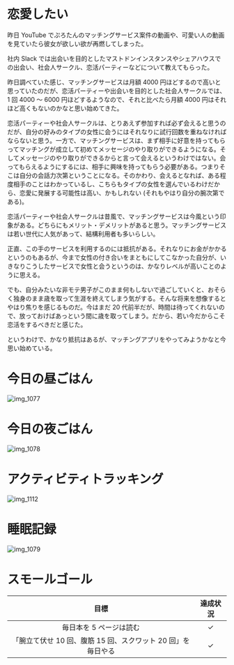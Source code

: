 # 恋愛したい
昨日 YouTube でぷろたんのマッチングサービス案件の動画や、可愛い人の動画を見ていたら彼女が欲しい欲が再燃してしまった。

社内 Slack では出会いを目的としたマストドンインスタンスやシェアハウスでの出会い、社会人サークル、恋活パーティーなどについて教えてもらった。

昨日調べていた感じ、マッチングサービスは月額 4000 円ほどするので高いと思っていたのだが、恋活パーティーや出会いを目的とした社会人サークルでは、1 回 4000 〜 6000 円ほどするようなので、それと比べたら月額 4000 円はそれほど高くもないのかなと思い始めてきた。

恋活パーティーや社会人サークルは、とりあえず参加すれば必ず会えると思うのだが、自分の好みのタイプの女性に会うにはそれなりに試行回数を重ねなければならないと思う。一方で、マッチングサービスは、まず相手に好意を持ってもらってマッチングが成立して初めてメッセージのやり取りができるようになる。そしてメッセージのやり取りができるからと言って会えるというわけではない。会ってもらえるようにするには、相手に興味を持ってもらう必要がある。つまりそこは自分の会話力次第ということになる。そのかわり、会えるとなれば、ある程度相手のことはわかっているし、こちらもタイプの女性を選んでいるわけだから、恋愛に発展する可能性は高い、かもしれない (それもやはり自分の腕次第である)。

恋活パーティーや社会人サークルは昔風で、マッチングサービスは今風という印象がある。どちらにもメリット・デメリットがあると思う。マッチングサービスは若い世代に人気があって、結構利用者も多いらしい。

正直、この手のサービスを利用するのには抵抗がある。それなりにお金がかかるというのもあるが、今まで女性の付き合いをまともにしてこなかった自分が、いきなりこうしたサービスで女性と会うというのは、かなりレベルが高いことのように思える。

でも、自分みたいな非モテ男子がこのまま何もしないで過ごしていくと、おそらく独身のまま歳を取って生涯を終えてしまう気がする。そんな将来を想像するとやはり焦りを感じるものだ。今はまだ 20 代前半だが、時間は待ってくれないので、放っておけばあっという間に歳を取ってしまう。だから、若い今だからこそ恋活をするべきだと感じた。

というわけで、かなり抵抗はあるが、マッチングアプリをやってみようかなと今思い始めている。

# 今日の昼ごはん
![img_1077](https://noraworld.github.io/box-bulbasaur/2019/02/img_1077.jpg)

# 今日の夜ごはん
![img_1078](https://noraworld.github.io/box-bulbasaur/2019/02/img_1078.jpg)

# アクティビティトラッキング
![img_1112](https://noraworld.github.io/box-bulbasaur/2019/02/img_1112.png)

# 睡眠記録
![img_1079](https://noraworld.github.io/box-bulbasaur/2019/02/img_1079.png)

# スモールゴール
| 目標 | 達成状況 |
|:---:|:---:|
| 毎日本を 5 ページは読む | ✓ |
| 「腕立て伏せ 10 回、腹筋 15 回、スクワット 20 回」を毎日やる | ✓ |
